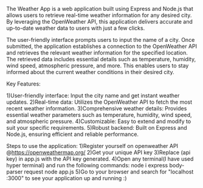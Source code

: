 The Weather App is a web application built using Express and Node.js that allows users to retrieve real-time weather information for any desired city. By leveraging the OpenWeather API, this application delivers accurate and up-to-date weather data to users with just a few clicks.

The user-friendly interface prompts users to input the name of a city. Once submitted, the application establishes a connection to the OpenWeather API and retrieves the relevant weather information for the specified location. The retrieved data includes essential details such as temperature, humidity, wind speed, atmospheric pressure, and more. This enables users to stay informed about the current weather conditions in their desired city.

Key Features:

1)User-friendly interface: Input the city name and get instant weather updates.
2)Real-time data: Utilizes the OpenWeather API to fetch the most recent weather information.
3)Comprehensive weather details: Provides essential weather parameters such as temperature, humidity, wind speed, and atmospheric pressure.
4)Customizable: Easy to extend and modify to suit your specific requirements.
5)Robust backend: Built on Express and Node.js, ensuring efficient and reliable performance.

Steps to use the application:
1)Register yourself on openweather API @https://openweathermap.org/
2)Get your unique API key
3)Replace (api key) in app.js with the API key generated.
4)Open any terminal(I have used hyper terminal) and run the following commands:
	node i express body-parser request
	node app.js
 5)Go to your browser and search for "localhost :3000" to see your application up and running :)
 	
